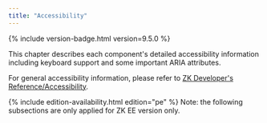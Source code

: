 ```yaml
---
title: "Accessibility"
---
```




{% include version-badge.html version=9.5.0 %}

This chapter describes each component's detailed accessibility
information including keyboard support and some important ARIA
attributes.

For general accessibility information, please refer to [ZK Developer's Reference/Accessibility]({{site.baseurl}}/zk_dev_ref/accessibility/accessibility).

<!--REQUIRED ZK EDITION: PE -->
{% include edition-availability.html edition="pe" %} Note: the following subsections are only applied for
ZK EE version only.